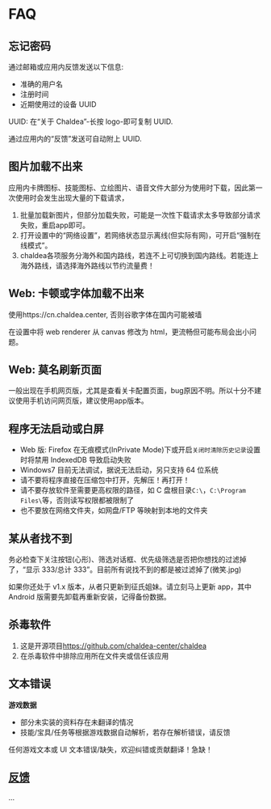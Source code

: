 # FAQ

## 忘记密码

通过邮箱或应用内反馈发送以下信息:

- 准确的用户名
- 注册时间
- 近期使用过的设备 UUID

UUID: 在“关于 Chaldea”-长按 logo-即可复制 UUID.

通过应用内的“反馈”发送可自动附上 UUID.

## 图片加载不出来

应用内卡牌图标、技能图标、立绘图片、语音文件大部分为使用时下载，因此第一次使用时会发生出现大量的下载请求，

1. 批量加载新图片，但部分加载失败，可能是一次性下载请求太多导致部分请求失败，重启app即可。
2. 打开设置中的“网络设置”，若网络状态显示离线(但实际有网)，可开启“强制在线模式”。
3. chaldea各项服务分海外和国内路线，若连不上可切换到国内路线。若能连上海外路线，请选择海外路线以节约流量费！

## Web: 卡顿或字体加载不出来

使用https://cn.chaldea.center, 否则谷歌字体在国内可能被墙

在设置中将 web renderer 从 canvas 修改为 html，更流畅但可能布局会出小问题。

## Web: 莫名刷新页面

一般出现在手机网页版，尤其是查看关卡配置页面，bug原因不明。所以十分不建议使用手机访问网页版，建议使用app版本。

## 程序无法启动或白屏

- Web 版: Firefox 在无痕模式(InPrivate Mode)下或开启`关闭时清除历史记录`设置时将禁用 IndexedDB 导致启动失败
- Windows7 目前无法调试，据说无法启动，另只支持 64 位系统
- 请不要将程序直接在压缩包中打开，先解压！再打开！
- 请不要存放软件至需要更高权限的路径，如 C 盘根目录`C:\`，`C:\Program Files\`等，否则读写权限都被限制了
- 也不要放在网络文件夹，如网盘/FTP 等映射到本地的文件夹

## 某从者找不到

务必检查下关注按钮(心形)、筛选对话框、优先级筛选是否把你想找的过滤掉了，“显示 333/总计 333”。目前所有说找不到的都是被过滤掉了(微笑.jpg)

如果你还处于 v1.x 版本，从者只更新到征氏姐妹。请立刻马上更新 app，其中 Android 版需要先卸载再重新安装，记得备份数据。

## 杀毒软件

1. 这是开源项目<https://github.com/chaldea-center/chaldea>
2. 在杀毒软件中排除应用所在文件夹或信任该应用

## 文本错误

**游戏数据**

- 部分未实装的资料存在未翻译的情况
- 技能/宝具/任务等根据游戏数据自动解析，若存在解析错误，请反馈

任何游戏文本或 UI 文本错误/缺失，欢迎纠错或贡献翻译！急缺！

## [反馈](./feedback.md)

...
